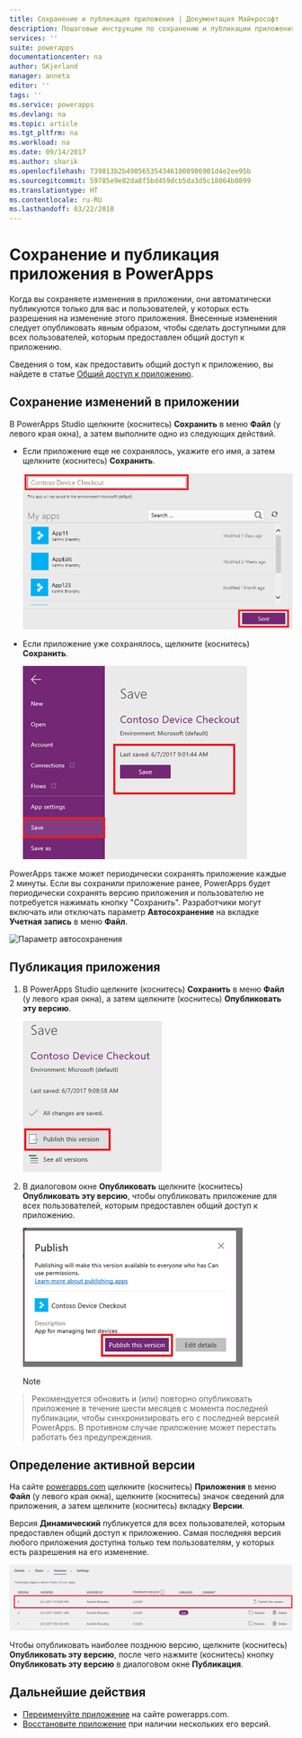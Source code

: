 ```yaml
---
title: Сохранение и публикация приложения | Документация Майкрософт
description: Пошаговые инструкции по сохранению и публикации приложения для разработчиков приложений.
services: ''
suite: powerapps
documentationcenter: na
author: SKjerland
manager: anneta
editor: ''
tags: ''
ms.service: powerapps
ms.devlang: na
ms.topic: article
ms.tgt_pltfrm: na
ms.workload: na
ms.date: 09/14/2017
ms.author: sharik
ms.openlocfilehash: 739813b2b4905653543461008986901d4e2ee95b
ms.sourcegitcommit: 59785e9e82da8f5bd459dcb5da3d5c18064b0899
ms.translationtype: HT
ms.contentlocale: ru-RU
ms.lasthandoff: 03/22/2018
---
```

# <a name="save-and-publish-an-app-in-powerapps"></a>Сохранение и публикация приложения в PowerApps
Когда вы сохраняете изменения в приложении, они автоматически публикуются только для вас и пользователей, у которых есть разрешения на изменение этого приложения. Внесенные изменения следует опубликовать явным образом, чтобы сделать доступными для всех пользователей, которым предоставлен общий доступ к приложению.

Сведения о том, как предоставить общий доступ к приложению, вы найдете в статье [Общий доступ к приложению](share-app.md).

## <a name="save-changes-to-an-app"></a>Сохранение изменений в приложении
В PowerApps Studio щелкните (коснитесь) **Сохранить** в меню **Файл** (у левого края окна), а затем выполните одно из следующих действий.

* Если приложение еще не сохранялось, укажите его имя, а затем щелкните (коснитесь) **Сохранить**.

    ![Сохранение нового приложения](./media/save-publish-app/save-as.png)
* Если приложение уже сохранялось, щелкните (коснитесь) **Сохранить**.  

    ![Сохранение обновленного приложения](./media/save-publish-app/save-app.png)

PowerApps также может периодически сохранять приложение каждые 2 минуты. Если вы сохранили приложение ранее, PowerApps будет периодически сохранять версию приложения и пользователю не потребуется нажимать кнопку "Сохранить". Разработчики могут включать или отключать параметр **Автосохранение** на вкладке **Учетная запись** в меню **Файл**.

![Параметр автосохранения](./media/save-publish-app/autosave.png)

## <a name="publish-an-app"></a>Публикация приложения
1. В PowerApps Studio щелкните (коснитесь) **Сохранить** в меню **Файл** (у левого края окна), а затем щелкните (коснитесь) **Опубликовать эту версию**.

    ![Публикация приложения](./media/save-publish-app/publish-app.png)
2. В диалоговом окне **Опубликовать** щелкните (коснитесь) **Опубликовать эту версию**, чтобы опубликовать приложение для всех пользователей, которым предоставлен общий доступ к приложению.

   ![Просмотр публикации](./media/save-publish-app/publish-review.png)

   > [!NOTE]
> Рекомендуется обновить и (или) повторно опубликовать приложение в течение шести месяцев с момента последней публикации, чтобы синхронизировать его с последней версией PowerApps. В противном случае приложение может перестать работать без предупреждения.

## <a name="identify-the-live-version"></a>Определение активной версии
На сайте [powerapps.com](https://web.powerapps.com) щелкните (коснитесь) **Приложения** в меню **Файл** (у левого края окна), щелкните (коснитесь) значок сведений для приложения, а затем щелкните (коснитесь) вкладку **Версии**.

Версия **Динамический** публикуется для всех пользователей, которым предоставлен общий доступ к приложению. Самая последняя версия любого приложения доступна только тем пользователям, у которых есть разрешения на его изменение.

![Публикация с помощью портала](./media/save-publish-app/publish-portal.png)

Чтобы опубликовать наиболее позднюю версию, щелкните (коснитесь) **Опубликовать эту версию**, после чего нажмите (коснитесь) кнопку **Опубликовать эту версию** в диалоговом окне **Публикация**.

## <a name="next-steps"></a>Дальнейшие действия
* [Переименуйте приложение](set-name-tile.md) на сайте powerapps.com.
* [Восстановите приложение](restore-an-app.md) при наличии нескольких его версий.
